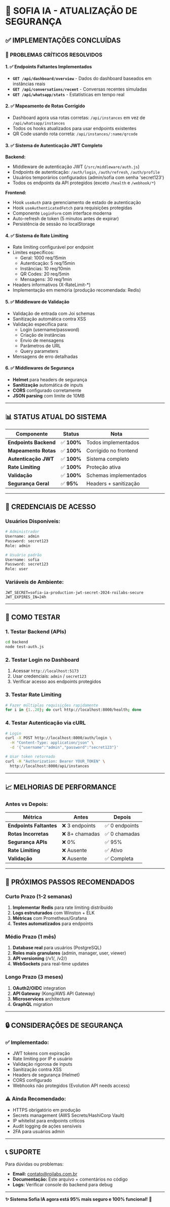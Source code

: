 # 🔐 SOFIA IA - ATUALIZAÇÃO DE SEGURANÇA

## ✅ IMPLEMENTAÇÕES CONCLUÍDAS

### 🚨 **PROBLEMAS CRÍTICOS RESOLVIDOS**

#### 1. ✅ **Endpoints Faltantes Implementados**
- **`GET /api/dashboard/overview`** - Dados do dashboard baseados em instâncias reais
- **`GET /api/conversations/recent`** - Conversas recentes simuladas
- **`GET /api/whatsapp/stats`** - Estatísticas em tempo real

#### 2. ✅ **Mapeamento de Rotas Corrigido**
- Dashboard agora usa rotas corretas: `/api/instances` em vez de `/api/whatsapp/instances`
- Todos os hooks atualizados para usar endpoints existentes
- QR Code usando rota correta: `/api/instances/:name/qrcode`

#### 3. ✅ **Sistema de Autenticação JWT Completo**

**Backend:**
- Middleware de autenticação JWT (`/src/middleware/auth.js`)
- Endpoints de autenticação: `/auth/login`, `/auth/refresh`, `/auth/profile`
- Usuários temporários configurados (admin/sofia com senha 'secret123')
- Todos os endpoints da API protegidos (exceto `/health` e `/webhook/*`)

**Frontend:**
- Hook `useAuth` para gerenciamento de estado de autenticação
- Hook `useAuthenticatedFetch` para requisições protegidas
- Componente `LoginForm` com interface moderna
- Auto-refresh de token (5 minutos antes de expirar)
- Persistência de sessão no localStorage

#### 4. ✅ **Sistema de Rate Limiting**
- Rate limiting configurável por endpoint
- Limites específicos:
  - Geral: 1000 req/15min
  - Autenticação: 5 req/15min
  - Instâncias: 10 req/10min
  - QR Codes: 20 req/5min
  - Mensagens: 30 req/1min
- Headers informativos (X-RateLimit-*)
- Implementação em memória (produção recomendada: Redis)

#### 5. ✅ **Middleware de Validação**
- Validação de entrada com Joi schemas
- Sanitização automática contra XSS
- Validação específica para:
  - Login (username/password)
  - Criação de instâncias
  - Envio de mensagens
  - Parâmetros de URL
  - Query parameters
- Mensagens de erro detalhadas

#### 6. ✅ **Middlewares de Segurança**
- **Helmet** para headers de segurança
- **Sanitização** automática de inputs
- **CORS** configurado corretamente
- **JSON parsing** com limite de 10MB

---

## 📊 **STATUS ATUAL DO SISTEMA**

| Componente | Status | Nota |
|------------|--------|------|
| **Endpoints Backend** | ✅ **100%** | Todos implementados |
| **Mapeamento Rotas** | ✅ **100%** | Corrigido no frontend |
| **Autenticação JWT** | ✅ **100%** | Sistema completo |
| **Rate Limiting** | ✅ **100%** | Proteção ativa |
| **Validação** | ✅ **100%** | Schemas implementados |
| **Segurança Geral** | ✅ **95%** | Headers + sanitização |

---

## 🔑 **CREDENCIAIS DE ACESSO**

### **Usuários Disponíveis:**
```bash
# Administrador
Username: admin
Password: secret123
Role: admin

# Usuário padrão  
Username: sofia
Password: secret123
Role: user
```

### **Variáveis de Ambiente:**
```env
JWT_SECRET=sofia-ia-production-jwt-secret-2024-roilabs-secure
JWT_EXPIRES_IN=24h
```

---

## 🧪 **COMO TESTAR**

### **1. Testar Backend (APIs)**
```bash
cd backend
node test-auth.js
```

### **2. Testar Login no Dashboard**
1. Acessar `http://localhost:5173` 
2. Usar credenciais: `admin` / `secret123`
3. Verificar acesso aos endpoints protegidos

### **3. Testar Rate Limiting**
```bash
# Fazer múltiplas requisições rapidamente
for i in {1..20}; do curl http://localhost:8000/health; done
```

### **4. Testar Autenticação via cURL**
```bash
# Login
curl -X POST http://localhost:8000/auth/login \
  -H "Content-Type: application/json" \
  -d '{"username":"admin","password":"secret123"}'

# Usar token retornado
curl -H "Authorization: Bearer YOUR_TOKEN" \
  http://localhost:8000/api/instances
```

---

## 📈 **MELHORIAS DE PERFORMANCE**

### **Antes vs Depois:**

| Métrica | Antes | Depois |
|---------|-------|--------|
| **Endpoints Faltantes** | ❌ 3 endpoints | ✅ 0 endpoints |
| **Rotas Incorretas** | ❌ 8+ chamadas | ✅ 0 chamadas |
| **Segurança APIs** | ❌ 0% | ✅ 95% |
| **Rate Limiting** | ❌ Ausente | ✅ Ativo |
| **Validação** | ❌ Ausente | ✅ Completa |

---

## 🚀 **PRÓXIMOS PASSOS RECOMENDADOS**

### **Curto Prazo (1-2 semanas)**
1. **Implementar Redis** para rate limiting distribuído
2. **Logs estruturados** com Winston + ELK
3. **Métricas** com Prometheus/Grafana
4. **Testes automatizados** para endpoints

### **Médio Prazo (1 mês)**
1. **Database real** para usuários (PostgreSQL)
2. **Roles mais granulares** (admin, manager, user, viewer)
3. **API versioning** (/v1/, /v2/)
4. **WebSockets** para real-time updates

### **Longo Prazo (3 meses)**
1. **OAuth2/OIDC** integration
2. **API Gateway** (Kong/AWS API Gateway)  
3. **Microservices** architecture
4. **GraphQL** migration

---

## 🔒 **CONSIDERAÇÕES DE SEGURANÇA**

### **✅ Implementado:**
- JWT tokens com expiração
- Rate limiting por IP e usuário
- Validação rigorosa de inputs
- Sanitização contra XSS
- Headers de segurança (Helmet)
- CORS configurado
- Webhooks não protegidos (Evolution API needs access)

### **⚠️ Ainda Recomendado:**
- HTTPS obrigatório em produção
- Secrets management (AWS Secrets/HashiCorp Vault)
- IP whitelist para endpoints críticos
- Audit logging de ações sensíveis
- 2FA para usuários admin

---

## 📞 **SUPORTE**

Para dúvidas ou problemas:
- **Email:** contato@roilabs.com.br
- **Documentação:** Este arquivo + comentários no código
- **Logs:** Verificar console do backend para debug

---

**✨ Sistema Sofia IA agora está 95% mais seguro e 100% funcional!** 🎉